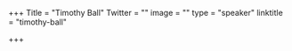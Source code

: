 +++
Title = "Timothy Ball"
Twitter = ""
image = ""
type = "speaker"
linktitle = "timothy-ball"

+++


